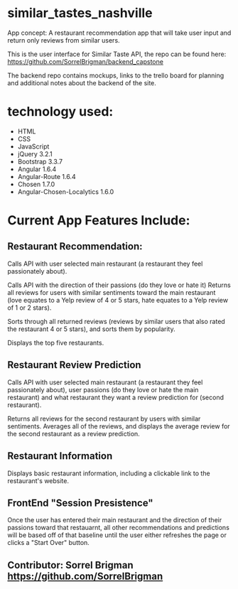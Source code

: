 # similar_tastes_nashville


App concept: A restaurant recommendation app that will take user input and return only reviews from similar users.

This is the user interface for Similar Taste API, the repo can be found here:
https://github.com/SorrelBrigman/backend_capstone

The backend repo contains mockups, links to the trello board for planning and additional notes about the backend of the site.

# technology used:

* HTML
* CSS
* JavaScript
* jQuery 3.2.1
* Bootstrap 3.3.7
* Angular 1.6.4
* Angular-Route 1.6.4
* Chosen 1.7.0
* Angular-Chosen-Localytics 1.6.0


# Current App Features Include:

## Restaurant Recommendation:
  Calls API with user selected main restaurant (a restaurant they feel passionately about).

  Calls API with the direction of their passions (do they love or hate it)
  Returns all reviews for users with similar sentiments toward the main restaurant (love equates to a Yelp review of 4 or 5 stars, hate equates to a Yelp review of 1 or 2 stars).

  Sorts through all returned reviews (reviews by similar users that also rated the restaurant 4 or 5 stars), and sorts them by popularity.

  Displays the top five restaurants.

## Restaurant Review Prediction
  Calls API with user selected main restaurant (a restaurant they feel passionately about), user passions (do they love or hate the main restaurant) and what restaurant they want a review prediction for (second restaurant).

  Returns all reviews for the second restaurant by users with similar sentiments.
  Averages all of the reviews, and displays the average review for the second restaurant as a review prediction.

## Restaurant Information
  Displays basic restaurant information, including a clickable link to the restaurant's website.

## FrontEnd "Session Presistence"
  Once the user has entered their main restaurant and the direction of their passions toward that restauarnt, all other recommendations and predictions will be based off of that baseline until the user either refreshes the page or clicks a "Start Over" button.


## Contributor: Sorrel Brigman https://github.com/SorrelBrigman
